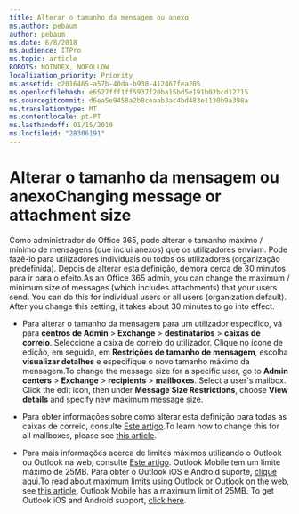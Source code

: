 ```yaml
---
title: Alterar o tamanho da mensagem ou anexo
ms.author: pebaum
author: pebaum
ms.date: 6/8/2018
ms.audience: ITPro
ms.topic: article
ROBOTS: NOINDEX, NOFOLLOW
localization_priority: Priority
ms.assetid: c2016465-a57b-40da-b938-412467fea205
ms.openlocfilehash: e6527fff1ff5937f20ba15bd5e191b02bcd12715
ms.sourcegitcommit: d6ea5e9458a2b8ceaab3ac4bd483e1130b9a398a
ms.translationtype: MT
ms.contentlocale: pt-PT
ms.lasthandoff: 01/15/2019
ms.locfileid: "28306191"
---
```

# <a name="changing-message-or-attachment-size"></a><span data-ttu-id="2a93b-102">Alterar o tamanho da mensagem ou anexo</span><span class="sxs-lookup"><span data-stu-id="2a93b-102">Changing message or attachment size</span></span>

<span data-ttu-id="2a93b-p101">Como administrador do Office 365, pode alterar o tamanho máximo / mínimo de mensagens (que inclui anexos) que os utilizadores enviam. Pode fazê-lo para utilizadores individuais ou todos os utilizadores (organização predefinida). Depois de alterar esta definição, demora cerca de 30 minutos para ir para o efeito.</span><span class="sxs-lookup"><span data-stu-id="2a93b-p101">As an Office 365 admin, you can change the maximum / minimum size of messages (which includes attachments) that your users send. You can do this for individual users or all users (organization default). After you change this setting, it takes about 30 minutes to go into effect.</span></span>
  
- <span data-ttu-id="2a93b-p102">Para alterar o tamanho da mensagem para um utilizador específico, vá para **centros de Admin** \> **Exchange** \> **destinatários** \> **caixas de correio**. Seleccione a caixa de correio do utilizador. Clique no ícone de edição, em seguida, em **Restrições de tamanho de mensagem**, escolha **visualizar detalhes** e especifique o novo tamanho máximo da mensagem.</span><span class="sxs-lookup"><span data-stu-id="2a93b-p102">To change the message size for a specific user, go to **Admin centers** \> **Exchange** \> **recipients** \> **mailboxes**. Select a user's mailbox. Click the edit icon, then under **Message Size Restrictions**, choose **View details** and specify new maximum message size.</span></span> 
    
- <span data-ttu-id="2a93b-109">Para obter informações sobre como alterar esta definição para todas as caixas de correio, consulte [Este artigo](https://www.microsoft.com/en-us/microsoft-365/blog/2015/04/15/office-365-now-supports-larger-email-messages-up-to-150-mb/).</span><span class="sxs-lookup"><span data-stu-id="2a93b-109">To learn how to change this for all mailboxes, please see [this article](https://www.microsoft.com/en-us/microsoft-365/blog/2015/04/15/office-365-now-supports-larger-email-messages-up-to-150-mb/).</span></span>
    
- <span data-ttu-id="2a93b-p103">Para mais informações acerca de limites máximos utilizando o Outlook ou Outlook na web, consulte [Este artigo](https://technet.microsoft.com/en-us/library/exchange-online-limits.aspx#MessageLimits). Outlook Mobile tem um limite máximo de 25MB. Para obter o Outlook iOS e Android suporte, [clique aqui](https://support.office.com/en-us/article/Get-in-app-help-for-Outlook-for-iOS-and-Android-218a22d1-9fa5-4889-b689-de1c63493243).</span><span class="sxs-lookup"><span data-stu-id="2a93b-p103">To read about maximum limits using Outlook or Outlook on the web, see [this article](https://technet.microsoft.com/en-us/library/exchange-online-limits.aspx#MessageLimits). Outlook Mobile has a maximum limit of 25MB. To get Outlook iOS and Android support, [click here](https://support.office.com/en-us/article/Get-in-app-help-for-Outlook-for-iOS-and-Android-218a22d1-9fa5-4889-b689-de1c63493243).</span></span>
    

